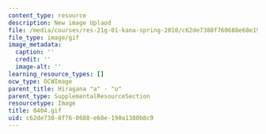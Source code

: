 ```yaml
---
content_type: resource
description: New image Uplaod
file: /media/courses/res-21g-01-kana-spring-2010/c62de7388f760688e68e190a1380b8c9_0404.gif
file_type: image/gif
image_metadata:
  caption: ''
  credit: ''
  image-alt: ''
learning_resource_types: []
ocw_type: OCWImage
parent_title: Hiragana "a" - "o"
parent_type: SupplementalResourceSection
resourcetype: Image
title: 0404.gif
uid: c62de738-8f76-0688-e68e-190a1380b8c9
---
```

